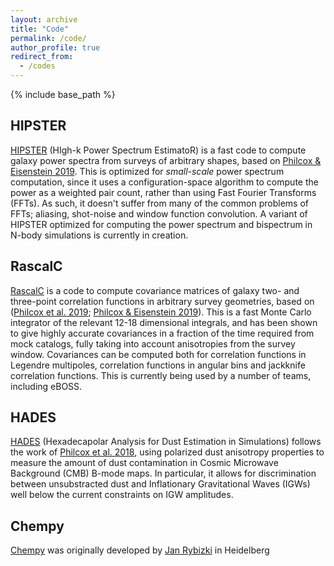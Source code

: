 ```yaml
---
layout: archive
title: "Code"
permalink: /code/
author_profile: true
redirect_from:
  - /codes
---
```


{% include base_path %}


HIPSTER
--------

[HIPSTER](Hipster.readthedocs.io) (HIgh-k Power Spectrum EstimatoR) is a fast code to compute galaxy power spectra from surveys of arbitrary shapes, based on [Philcox & Eisenstein 2019](https://arxiv.org/abs/1912.01010). This is optimized for *small-scale* power spectrum computation, since it uses a configuration-space algorithm to compute the power as a weighted pair count, rather than using Fast Fourier Transforms (FFTs). As such, it doesn't suffer from many of the common problems of FFTs; aliasing, shot-noise and window function convolution. A variant of HIPSTER optimized for computing the power spectrum and bispectrum in N-body simulations is currently in creation.


RascalC
--------

[RascalC](RascalC.readthedocs.io) is a code to compute covariance matrices of galaxy two- and three-point correlation functions in arbitrary survey geometries, based on ([Philcox et al. 2019](https://arxiv.org/abs/1904.11070); [Philcox & Eisenstein 2019](https://arxiv.org/abs/1910.04764)). This is a fast Monte Carlo integrator of the relevant 12-18 dimensional integrals, and has been shown to give highly accurate covariances in a fraction of the time required from mock catalogs, fully taking into account anisotropies from the survey window. Covariances can be computed both for correlation functions in Legendre multipoles, correlation functions in angular bins and jackknife correlation functions. This is currently being used by a number of teams, including eBOSS.

HADES
------

[HADES](https://github.com/oliverphilcox/HADES) (Hexadecapolar Analysis for Dust Estimation in Simulations) follows the work of [Philcox et al. 2018](https://arxiv.org/abs/1805.09177), using polarized dust anisotropy properties to measure the amount of dust contamination in Cosmic Microwave Background (CMB) B-mode maps. In particular, it allows for discrimination between unsubstracted dust and Inflationary Gravitational Waves (IGWs) well below the current constraints on IGW amplitudes.


Chempy
------

[Chempy](https://github.com/oliverphilcox/Chempy) was originally developed by [Jan Rybizki](http://www.mpia.de/homes/rybizki/index.html) in Heidelberg
